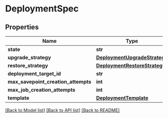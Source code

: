 # DeploymentSpec

## Properties
Name | Type | Description | Notes
------------ | ------------- | ------------- | -------------
**state** | **str** |  | [optional] 
**upgrade_strategy** | [**DeploymentUpgradeStrategy**](DeploymentUpgradeStrategy.md) |  | [optional] 
**restore_strategy** | [**DeploymentRestoreStrategy**](DeploymentRestoreStrategy.md) |  | [optional] 
**deployment_target_id** | **str** |  | [optional] 
**max_savepoint_creation_attempts** | **int** |  | [optional] 
**max_job_creation_attempts** | **int** |  | [optional] 
**template** | [**DeploymentTemplate**](DeploymentTemplate.md) |  | [optional] 

[[Back to Model list]](../README.md#documentation-for-models) [[Back to API list]](../README.md#documentation-for-api-endpoints) [[Back to README]](../README.md)


